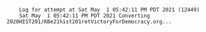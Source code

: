         Log for attempt at Sat May  1 05:42:11 PM PDT 2021 (12449)
        Sat May  1 05:42:11 PM PDT 2021 Converting 2020HIST201/KBe21hist201retVictoryForDemocracy.org...
